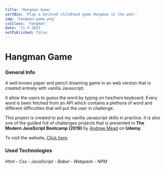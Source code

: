 ```yaml
---
title: 'Hangman Game'
sortBio: 'Play a beloved childhood game Hangman in the web!'
img: 'hangman-game.png'
cssClass: 'hangman'
date: '11-5-2021'
notPublished: false
---
```


# Hangman Game

### General Info

A well known paper and pencil drowning game in an web version that is created entirely with vanilla Javascript.

It allow the users to guess the word by typing on hes/hers keyboard. Every word is been fetched from an API which contains a plethora of word and different difficulties that will put the user in challenge.

This project is created to put my vanilla Javascript skills in practice. It is also one of the guided full of challenges projects that is presented in **The Modern JavaScript Bootcamp (2019)** by [Andrew Mead](https://mead.io/) on **Udemy**.

To visit the website, [Click here](http://hangman-app-vanjs.surge.sh/).

### Used Technologies

_Html - Css - JavaScript - Babel - Webpack - NPM_
